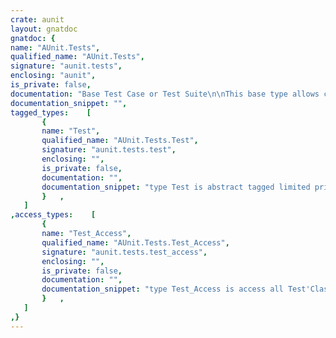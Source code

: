 ```yaml
---
crate: aunit
layout: gnatdoc
gnatdoc: {
name: "AUnit.Tests",
qualified_name: "AUnit.Tests",
signature: "aunit.tests",
enclosing: "aunit",
is_private: false,
documentation: "Base Test Case or Test Suite\n\nThis base type allows composition of both test cases and sub-suites into a\ntest suite (Composite pattern)",
documentation_snippet: "",
tagged_types:    [
       {
       name: "Test",
       qualified_name: "AUnit.Tests.Test",
       signature: "aunit.tests.test",
       enclosing: "",
       is_private: false,
       documentation: "",
       documentation_snippet: "type Test is abstract tagged limited private;",
       }   ,
   ]
,access_types:    [
       {
       name: "Test_Access",
       qualified_name: "AUnit.Tests.Test_Access",
       signature: "aunit.tests.test_access",
       enclosing: "",
       is_private: false,
       documentation: "",
       documentation_snippet: "type Test_Access is access all Test'Class;",
       }   ,
   ]
,}
---
```

